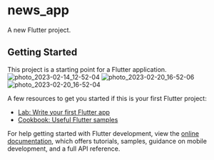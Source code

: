 # news_app

A new Flutter project.

## Getting Started

This project is a starting point for a Flutter application.
![photo_2023-02-14_12-52-04](https://user-images.githubusercontent.com/50297806/220138336-a38229ac-42ec-4432-8e14-fd5a8617e858.jpg)
![photo_2023-02-20_16-52-06](https://user-images.githubusercontent.com/50297806/220138963-eeaba180-71bf-4cc0-b591-6aa46b4f8fca.jpg)
![photo_2023-02-20_16-52-04](https://user-images.githubusercontent.com/50297806/220138987-0b06f42e-02b1-45ce-9b62-1e93ef21a374.jpg)

A few resources to get you started if this is your first Flutter project:

- [Lab: Write your first Flutter app](https://docs.flutter.dev/get-started/codelab)
- [Cookbook: Useful Flutter samples](https://docs.flutter.dev/cookbook)

For help getting started with Flutter development, view the
[online documentation](https://docs.flutter.dev/), which offers tutorials,
samples, guidance on mobile development, and a full API reference.
